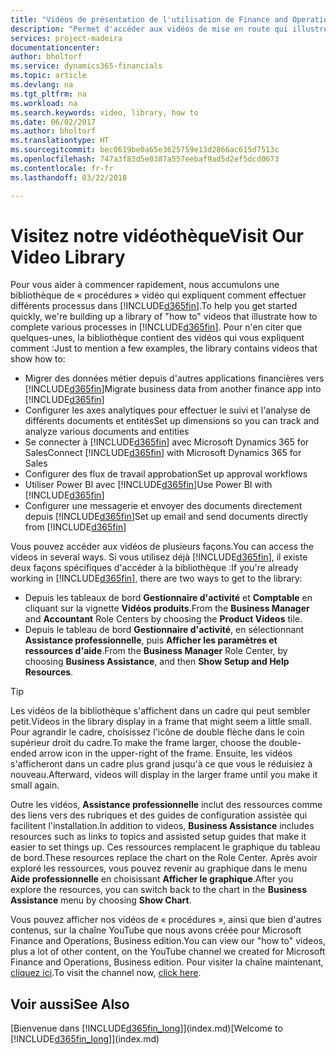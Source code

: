 ```yaml
---
title: "Vidéos de présentation de l'utilisation de Finance and Operations, Business edition | Microsoft Docs"
description: "Permet d'accéder aux vidéos de mise en route qui illustrent comment effectuer des tâches courantes."
services: project-madeira
documentationcenter: 
author: bholtorf
ms.service: dynamics365-financials
ms.topic: article
ms.devlang: na
ms.tgt_pltfrm: na
ms.workload: na
ms.search.keywords: video, library, how to
ms.date: 06/02/2017
ms.author: bholtorf
ms.translationtype: HT
ms.sourcegitcommit: bec0619be0a65e3625759e13d2866ac615d7513c
ms.openlocfilehash: 747a3f83d5e0387a557eebaf9ad5d2ef5dcd0673
ms.contentlocale: fr-fr
ms.lasthandoff: 03/22/2018

---
```

# <a name="visit-our-video-library"></a><span data-ttu-id="ff871-103">Visitez notre vidéothèque</span><span class="sxs-lookup"><span data-stu-id="ff871-103">Visit Our Video Library</span></span>
<span data-ttu-id="ff871-104">Pour vous aider à commencer rapidement, nous accumulons une bibliothèque de « procédures » vidéo qui expliquent comment effectuer différents processus dans [!INCLUDE[d365fin](includes/d365fin_md.md)].</span><span class="sxs-lookup"><span data-stu-id="ff871-104">To help you get started quickly, we're building up a library of "how to" videos that illustrate how to complete various processes in [!INCLUDE[d365fin](includes/d365fin_md.md)].</span></span> <span data-ttu-id="ff871-105">Pour n'en citer que quelques-unes, la bibliothèque contient des vidéos qui vous expliquent comment :</span><span class="sxs-lookup"><span data-stu-id="ff871-105">Just to mention a few examples, the library contains videos that show how to:</span></span>  

* <span data-ttu-id="ff871-106">Migrer des données métier depuis d'autres applications financières vers [!INCLUDE[d365fin](includes/d365fin_md.md)]</span><span class="sxs-lookup"><span data-stu-id="ff871-106">Migrate business data from another finance app into [!INCLUDE[d365fin](includes/d365fin_md.md)]</span></span>  
* <span data-ttu-id="ff871-107">Configurer les axes analytiques pour effectuer le suivi et l'analyse de différents documents et entités</span><span class="sxs-lookup"><span data-stu-id="ff871-107">Set up dimensions so you can track and analyze various documents and entities</span></span>
* <span data-ttu-id="ff871-108">Se connecter à [!INCLUDE[d365fin](includes/d365fin_md.md)] avec Microsoft Dynamics 365 for Sales</span><span class="sxs-lookup"><span data-stu-id="ff871-108">Connect [!INCLUDE[d365fin](includes/d365fin_md.md)] with Microsoft Dynamics 365 for Sales</span></span>
* <span data-ttu-id="ff871-109">Configurer des flux de travail approbation</span><span class="sxs-lookup"><span data-stu-id="ff871-109">Set up approval workflows</span></span>  
* <span data-ttu-id="ff871-110">Utiliser Power BI avec [!INCLUDE[d365fin](includes/d365fin_md.md)]</span><span class="sxs-lookup"><span data-stu-id="ff871-110">Use Power BI with [!INCLUDE[d365fin](includes/d365fin_md.md)]</span></span>  
* <span data-ttu-id="ff871-111">Configurer une messagerie et envoyer des documents directement depuis [!INCLUDE[d365fin](includes/d365fin_md.md)]</span><span class="sxs-lookup"><span data-stu-id="ff871-111">Set up email and send documents directly from [!INCLUDE[d365fin](includes/d365fin_md.md)]</span></span>  

<span data-ttu-id="ff871-112">Vous pouvez accéder aux vidéos de plusieurs façons.</span><span class="sxs-lookup"><span data-stu-id="ff871-112">You can access the videos in several ways.</span></span> <span data-ttu-id="ff871-113">Si vous utilisez déjà [!INCLUDE[d365fin](includes/d365fin_md.md)], il existe deux façons spécifiques d'accéder à la bibliothèque :</span><span class="sxs-lookup"><span data-stu-id="ff871-113">If you're already working in [!INCLUDE[d365fin](includes/d365fin_md.md)], there are two ways to get to the library:</span></span>

* <span data-ttu-id="ff871-114">Depuis les tableaux de bord **Gestionnaire d'activité** et **Comptable** en cliquant sur la vignette **Vidéos produits**.</span><span class="sxs-lookup"><span data-stu-id="ff871-114">From the **Business Manager** and **Accountant** Role Centers by choosing the **Product Videos** tile.</span></span>  
* <span data-ttu-id="ff871-115">Depuis le tableau de bord **Gestionnaire d'activité**, en sélectionnant **Assistance professionnelle**, puis **Afficher les paramètres et ressources d'aide**.</span><span class="sxs-lookup"><span data-stu-id="ff871-115">From the **Business Manager** Role Center, by choosing **Business Assistance**, and then **Show Setup and Help Resources**.</span></span>  

> [!Tip]  
> <span data-ttu-id="ff871-116">Les vidéos de la bibliothèque s'affichent dans un cadre qui peut sembler petit.</span><span class="sxs-lookup"><span data-stu-id="ff871-116">Videos in the library display in a frame that might seem a little small.</span></span> <span data-ttu-id="ff871-117">Pour agrandir le cadre, choisissez l'icône de double flèche dans le coin supérieur droit du cadre.</span><span class="sxs-lookup"><span data-stu-id="ff871-117">To make the frame larger, choose the double-ended arrow icon in the upper-right of the frame.</span></span> <span data-ttu-id="ff871-118">Ensuite, les vidéos s'afficheront dans un cadre plus grand jusqu'à ce que vous le réduisiez à nouveau.</span><span class="sxs-lookup"><span data-stu-id="ff871-118">Afterward, videos will display in the larger frame until you make it small again.</span></span>  

<span data-ttu-id="ff871-119">Outre les vidéos, **Assistance professionnelle** inclut des ressources comme des liens vers des rubriques et des guides de configuration assistée qui facilitent l'installation.</span><span class="sxs-lookup"><span data-stu-id="ff871-119">In addition to videos, **Business Assistance** includes resources such as links to topics and assisted setup guides that make it easier to set things up.</span></span> <span data-ttu-id="ff871-120">Ces ressources remplacent le graphique du tableau de bord.</span><span class="sxs-lookup"><span data-stu-id="ff871-120">These resources replace the chart on the Role Center.</span></span> <span data-ttu-id="ff871-121">Après avoir exploré les ressources, vous pouvez revenir au graphique dans le menu **Aide professionnelle** en choisissant **Afficher le graphique**.</span><span class="sxs-lookup"><span data-stu-id="ff871-121">After you explore the resources, you can switch back to the chart in the **Business Assistance** menu by choosing **Show Chart**.</span></span>  
  
<span data-ttu-id="ff871-122">Vous pouvez afficher nos vidéos de « procédures », ainsi que bien d'autres contenus, sur la chaîne YouTube que nous avons créée pour Microsoft Finance and Operations, Business edition.</span><span class="sxs-lookup"><span data-stu-id="ff871-122">You can view our "how to" videos, plus a lot of other content, on the YouTube channel we created for Microsoft Finance and Operations, Business edition.</span></span> <span data-ttu-id="ff871-123">Pour visiter la chaîne maintenant, [cliquez ici](https://go.microsoft.com/fwlink/?linkid=851533).</span><span class="sxs-lookup"><span data-stu-id="ff871-123">To visit the channel now, [click here](https://go.microsoft.com/fwlink/?linkid=851533).</span></span>

## <a name="see-also"></a><span data-ttu-id="ff871-124">Voir aussi</span><span class="sxs-lookup"><span data-stu-id="ff871-124">See Also</span></span>
<span data-ttu-id="ff871-125">[Bienvenue dans [!INCLUDE[d365fin_long](includes/d365fin_long_md.md)]](index.md)</span><span class="sxs-lookup"><span data-stu-id="ff871-125">[Welcome to [!INCLUDE[d365fin_long](includes/d365fin_long_md.md)]](index.md)</span></span>

